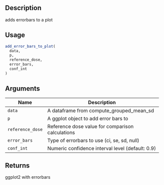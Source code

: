 ## Description

adds errorbars to a plot

## Usage

```r
add_error_bars_to_plot(
  data,
  p,
  reference_dose,
  error_bars,
  conf_int
)
```

## Arguments

| Name | Description |
|------|-------------|
| `data` | A dataframe from compute_grouped_mean_sd |
| `p` | A ggplot object to add error bars to |
| `reference_dose` | Reference dose value for comparison calculations |
| `error_bars` | Type of errorbars to use (ci, se, sd, null) |
| `conf_int` | Numeric confidence interval level (default: 0.9) |

## Returns

ggplot2 with errorbars


